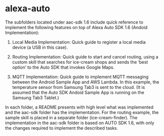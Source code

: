 # alexa-auto

The subfolders located under aac-sdk 1.6 include quick reference to implement the following features on top of Alexa Auto SDK 1.6 (Andoid Implementation):

1. Local Media Implementation: Quick guide to register a local media device (a USB in this case).

2. Routing Implementation: Quick guide to start and cancel routing, using a custom skill that searches for ice-cream shops and sends the ‘best option’ to the Auto SDK that invokes Google Maps.

3. MQTT Implementation: Quick guide to implement MQTT messaging between the Android Sample App and AWS Lambda. In this example, the temperature sensor from Samsung Tab3 is sent to the cloud. (It is assumed that the Auto SDK Andoid Sample App is running on the Samsung Tab3 Tablet.)

In each folder, a README presents with high level what was implemented and the aac-sdk folder has the implementation. For the routing example, the sample skill is placed in a separate folder (ice-cream-finder).
The implementation in the aac-sdk folder is based on AUTO SDK 1.6, with only the changes required to implement the described tasks.